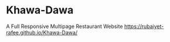 # Khawa-Dawa
 A Full Responsive Multipage Restaurant Website
 https://rubaiyet-rafee.github.io/Khawa-Dawa/
